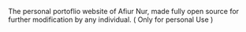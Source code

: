 The personal portoflio website of Afiur Nur, made fully open source for further modification by any individual. ( Only for personal Use )
